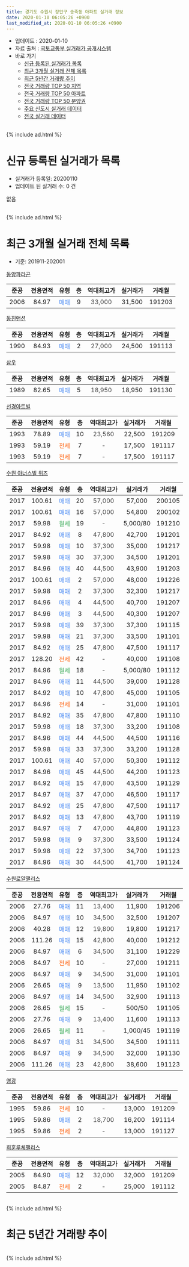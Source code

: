 ```yaml
---
title: 경기도 수원시 장안구 송죽동 아파트 실거래 정보
date: 2020-01-10 06:05:26 +0900
last_modified_at: 2020-01-10 06:05:26 +0900
---
```


* 업데이트 : 2020-01-10
* 자료 출처 : [국토교통부 실거래가 공개시스템](http://rt.molit.go.kr)
* 바로 가기
    * [신규 등록된 실거래가 목록](#신규-등록된-실거래가-목록)
    * [최근 3개월 실거래 전체 목록](#최근-3개월-실거래-전체-목록)
    * [최근 5년간 거래량 추이](#최근-5년간-거래량-추이)
    * [전국 거래량 TOP 50 지역](https://inasie.github.io/apt-trade-info/최근-3개월-전국에서-가장-거래가-많이-발생한-지역)
    * [전국 거래량 TOP 50 아파트](https://inasie.github.io/apt-trade-info/최근-3개월-전국에서-가장-거래가-많이-발생한-아파트)
    * [전국 거래량 TOP 50 분양권](https://inasie.github.io/apt-trade-info/최근-3개월-전국에서-가장-거래가-많이-발생한-분양권)
    * [주요 신도시 실거래 데이터](https://inasie.github.io/apt-trade-info/주요-신도시)
    * [전국 실거래 데이터](https://inasie.github.io/apt-trade-info/전국)
<br>
{% include ad.html %}
<br>

# 신규 등록된 실거래가 목록
* 실거래가 등록일: 20200110
* 업데이트 된 실거래 수: 0 건

없음

<br>
{% include ad.html %}
<br>

# 최근 3개월 실거래 전체 목록
* 기준: 201911-202001


[동양파라곤](https://search.naver.com/search.naver?query=%EA%B2%BD%EA%B8%B0%EB%8F%84+%EC%88%98%EC%9B%90%EC%8B%9C+%EC%9E%A5%EC%95%88%EA%B5%AC+%EC%86%A1%EC%A3%BD%EB%8F%99+%EB%8F%99%EC%96%91%ED%8C%8C%EB%9D%BC%EA%B3%A4)

|준공|전용면적|유형|층|역대최고가|실거래가|거래월|
|:---:|:---:|:---:|:---:|:---:|:---:|:---:|
|2006|84.97|<span style="color:#4285f3">매매</span>|9|<span style="color:#444444">33,000</span>|31,500|191203|

[동진맨션](https://search.naver.com/search.naver?query=%EA%B2%BD%EA%B8%B0%EB%8F%84+%EC%88%98%EC%9B%90%EC%8B%9C+%EC%9E%A5%EC%95%88%EA%B5%AC+%EC%86%A1%EC%A3%BD%EB%8F%99+%EB%8F%99%EC%A7%84%EB%A7%A8%EC%85%98)

|준공|전용면적|유형|층|역대최고가|실거래가|거래월|
|:---:|:---:|:---:|:---:|:---:|:---:|:---:|
|1990|84.93|<span style="color:#4285f3">매매</span>|2|<span style="color:#444444">27,000</span>|24,500|191113|

[삼우](https://search.naver.com/search.naver?query=%EA%B2%BD%EA%B8%B0%EB%8F%84+%EC%88%98%EC%9B%90%EC%8B%9C+%EC%9E%A5%EC%95%88%EA%B5%AC+%EC%86%A1%EC%A3%BD%EB%8F%99+%EC%82%BC%EC%9A%B0)

|준공|전용면적|유형|층|역대최고가|실거래가|거래월|
|:---:|:---:|:---:|:---:|:---:|:---:|:---:|
|1989|82.65|<span style="color:#4285f3">매매</span>|5|<span style="color:#444444">18,950</span>|18,950|191130|

[선경아트빌](https://search.naver.com/search.naver?query=%EA%B2%BD%EA%B8%B0%EB%8F%84+%EC%88%98%EC%9B%90%EC%8B%9C+%EC%9E%A5%EC%95%88%EA%B5%AC+%EC%86%A1%EC%A3%BD%EB%8F%99+%EC%84%A0%EA%B2%BD%EC%95%84%ED%8A%B8%EB%B9%8C)

|준공|전용면적|유형|층|역대최고가|실거래가|거래월|
|:---:|:---:|:---:|:---:|:---:|:---:|:---:|
|1993|78.89|<span style="color:#4285f3">매매</span>|10|<span style="color:#444444">23,560</span>|22,500|191209|
|1993|59.19|<span style="color:#ff5a00">전세</span>|7|<span style="color:#444444">-</span>|17,500|191117|
|1993|59.19|<span style="color:#ff5a00">전세</span>|7|<span style="color:#444444">-</span>|17,500|191117|

[수원 아너스빌 위즈](https://search.naver.com/search.naver?query=%EA%B2%BD%EA%B8%B0%EB%8F%84+%EC%88%98%EC%9B%90%EC%8B%9C+%EC%9E%A5%EC%95%88%EA%B5%AC+%EC%86%A1%EC%A3%BD%EB%8F%99+%EC%88%98%EC%9B%90+%EC%95%84%EB%84%88%EC%8A%A4%EB%B9%8C+%EC%9C%84%EC%A6%88)

|준공|전용면적|유형|층|역대최고가|실거래가|거래월|
|:---:|:---:|:---:|:---:|:---:|:---:|:---:|
|2017|100.61|<span style="color:#4285f3">매매</span>|20|<span style="color:#444444">57,000</span>|57,000|200105|
|2017|100.61|<span style="color:#4285f3">매매</span>|16|<span style="color:#444444">57,000</span>|54,800|200102|
|2017|59.98|<span style="color:#34a853">월세</span>|19|<span style="color:#444444">-</span>|5,000/80|191210|
|2017|84.92|<span style="color:#4285f3">매매</span>|8|<span style="color:#444444">47,800</span>|42,700|191201|
|2017|59.98|<span style="color:#4285f3">매매</span>|10|<span style="color:#444444">37,300</span>|35,000|191217|
|2017|59.98|<span style="color:#4285f3">매매</span>|30|<span style="color:#444444">37,300</span>|34,500|191201|
|2017|84.96|<span style="color:#4285f3">매매</span>|40|<span style="color:#444444">44,500</span>|43,900|191203|
|2017|100.61|<span style="color:#4285f3">매매</span>|2|<span style="color:#444444">57,000</span>|48,000|191226|
|2017|59.98|<span style="color:#4285f3">매매</span>|2|<span style="color:#444444">37,300</span>|32,300|191217|
|2017|84.96|<span style="color:#4285f3">매매</span>|4|<span style="color:#444444">44,500</span>|40,700|191207|
|2017|84.96|<span style="color:#4285f3">매매</span>|3|<span style="color:#444444">44,500</span>|40,300|191207|
|2017|59.98|<span style="color:#4285f3">매매</span>|39|<span style="color:#444444">37,300</span>|37,300|191115|
|2017|59.98|<span style="color:#4285f3">매매</span>|21|<span style="color:#444444">37,300</span>|33,500|191101|
|2017|84.92|<span style="color:#4285f3">매매</span>|25|<span style="color:#444444">47,800</span>|47,500|191117|
|2017|128.20|<span style="color:#ff5a00">전세</span>|42|<span style="color:#444444">-</span>|40,000|191108|
|2017|84.96|<span style="color:#34a853">월세</span>|18|<span style="color:#444444">-</span>|5,000/80|191112|
|2017|84.96|<span style="color:#4285f3">매매</span>|11|<span style="color:#444444">44,500</span>|39,000|191128|
|2017|84.92|<span style="color:#4285f3">매매</span>|10|<span style="color:#444444">47,800</span>|45,000|191105|
|2017|84.96|<span style="color:#ff5a00">전세</span>|14|<span style="color:#444444">-</span>|31,000|191101|
|2017|84.92|<span style="color:#4285f3">매매</span>|35|<span style="color:#444444">47,800</span>|47,800|191110|
|2017|59.98|<span style="color:#4285f3">매매</span>|18|<span style="color:#444444">37,300</span>|33,200|191108|
|2017|84.96|<span style="color:#4285f3">매매</span>|44|<span style="color:#444444">44,500</span>|44,500|191116|
|2017|59.98|<span style="color:#4285f3">매매</span>|33|<span style="color:#444444">37,300</span>|33,200|191128|
|2017|100.61|<span style="color:#4285f3">매매</span>|40|<span style="color:#444444">57,000</span>|50,300|191112|
|2017|84.96|<span style="color:#4285f3">매매</span>|45|<span style="color:#444444">44,500</span>|44,200|191123|
|2017|84.92|<span style="color:#4285f3">매매</span>|15|<span style="color:#444444">47,800</span>|43,500|191129|
|2017|84.97|<span style="color:#4285f3">매매</span>|37|<span style="color:#444444">47,000</span>|46,500|191117|
|2017|84.92|<span style="color:#4285f3">매매</span>|25|<span style="color:#444444">47,800</span>|47,500|191117|
|2017|84.92|<span style="color:#4285f3">매매</span>|13|<span style="color:#444444">47,800</span>|43,700|191119|
|2017|84.97|<span style="color:#4285f3">매매</span>|7|<span style="color:#444444">47,000</span>|44,800|191123|
|2017|59.98|<span style="color:#4285f3">매매</span>|9|<span style="color:#444444">37,300</span>|33,500|191124|
|2017|59.98|<span style="color:#4285f3">매매</span>|22|<span style="color:#444444">37,300</span>|34,700|191123|
|2017|84.96|<span style="color:#4285f3">매매</span>|30|<span style="color:#444444">44,500</span>|41,700|191124|

[수원로얄팰리스](https://search.naver.com/search.naver?query=%EA%B2%BD%EA%B8%B0%EB%8F%84+%EC%88%98%EC%9B%90%EC%8B%9C+%EC%9E%A5%EC%95%88%EA%B5%AC+%EC%86%A1%EC%A3%BD%EB%8F%99+%EC%88%98%EC%9B%90%EB%A1%9C%EC%96%84%ED%8C%B0%EB%A6%AC%EC%8A%A4)

|준공|전용면적|유형|층|역대최고가|실거래가|거래월|
|:---:|:---:|:---:|:---:|:---:|:---:|:---:|
|2006|27.76|<span style="color:#4285f3">매매</span>|11|<span style="color:#444444">13,400</span>|11,900|191206|
|2006|84.97|<span style="color:#4285f3">매매</span>|10|<span style="color:#444444">34,500</span>|32,500|191207|
|2006|40.28|<span style="color:#4285f3">매매</span>|12|<span style="color:#444444">19,800</span>|19,800|191217|
|2006|111.26|<span style="color:#4285f3">매매</span>|15|<span style="color:#444444">42,800</span>|40,000|191212|
|2006|84.97|<span style="color:#4285f3">매매</span>|6|<span style="color:#444444">34,500</span>|31,100|191229|
|2006|84.97|<span style="color:#ff5a00">전세</span>|10|<span style="color:#444444">-</span>|27,000|191211|
|2006|84.97|<span style="color:#4285f3">매매</span>|9|<span style="color:#444444">34,500</span>|31,000|191101|
|2006|26.65|<span style="color:#4285f3">매매</span>|9|<span style="color:#444444">13,500</span>|11,950|191102|
|2006|84.97|<span style="color:#4285f3">매매</span>|14|<span style="color:#444444">34,500</span>|32,900|191113|
|2006|26.65|<span style="color:#34a853">월세</span>|15|<span style="color:#444444">-</span>|500/50|191105|
|2006|27.76|<span style="color:#4285f3">매매</span>|9|<span style="color:#444444">13,400</span>|11,600|191113|
|2006|26.65|<span style="color:#34a853">월세</span>|11|<span style="color:#444444">-</span>|1,000/45|191119|
|2006|84.97|<span style="color:#4285f3">매매</span>|31|<span style="color:#444444">34,500</span>|34,500|191111|
|2006|84.97|<span style="color:#4285f3">매매</span>|9|<span style="color:#444444">34,500</span>|32,000|191130|
|2006|111.26|<span style="color:#4285f3">매매</span>|23|<span style="color:#444444">42,800</span>|38,600|191123|


<script async src="//pagead2.googlesyndication.com/pagead/js/adsbygoogle.js"></script>
<!-- 기본 -->
<ins class="adsbygoogle"
     style="display:block"
     data-ad-client="ca-pub-2446590836940007"
     data-ad-slot="1659523306"
     data-ad-format="auto"
     data-full-width-responsive="true"></ins>
<script>
(adsbygoogle = window.adsbygoogle || []).push({});
</script>


[영광](https://search.naver.com/search.naver?query=%EA%B2%BD%EA%B8%B0%EB%8F%84+%EC%88%98%EC%9B%90%EC%8B%9C+%EC%9E%A5%EC%95%88%EA%B5%AC+%EC%86%A1%EC%A3%BD%EB%8F%99+%EC%98%81%EA%B4%91)

|준공|전용면적|유형|층|역대최고가|실거래가|거래월|
|:---:|:---:|:---:|:---:|:---:|:---:|:---:|
|1995|59.86|<span style="color:#ff5a00">전세</span>|10|<span style="color:#444444">-</span>|13,000|191209|
|1995|59.86|<span style="color:#4285f3">매매</span>|2|<span style="color:#444444">18,700</span>|16,200|191114|
|1995|59.86|<span style="color:#ff5a00">전세</span>|2|<span style="color:#444444">-</span>|13,000|191127|

[희훈루체팰리스](https://search.naver.com/search.naver?query=%EA%B2%BD%EA%B8%B0%EB%8F%84+%EC%88%98%EC%9B%90%EC%8B%9C+%EC%9E%A5%EC%95%88%EA%B5%AC+%EC%86%A1%EC%A3%BD%EB%8F%99+%ED%9D%AC%ED%9B%88%EB%A3%A8%EC%B2%B4%ED%8C%B0%EB%A6%AC%EC%8A%A4)

|준공|전용면적|유형|층|역대최고가|실거래가|거래월|
|:---:|:---:|:---:|:---:|:---:|:---:|:---:|
|2005|84.90|<span style="color:#4285f3">매매</span>|12|<span style="color:#444444">32,000</span>|32,000|191209|
|2005|84.87|<span style="color:#ff5a00">전세</span>|2|<span style="color:#444444">-</span>|25,000|191112|


<br>
{% include ad.html %}
<br>

# 최근 5년간 거래량 추이


<div style="width:100%;">
    <canvas id="deal_progress" height="200"></canvas>
</div>

<script>
new Chart(document.getElementById("deal_progress"), {
    type: 'line',
    data: {
        labels: ['201501','201502','201503','201504','201505','201506','201507','201508','201509','201510','201511','201512','201601','201602','201603','201604','201605','201606','201607','201608','201609','201610','201611','201612','201701','201702','201703','201704','201705','201706','201707','201708','201709','201710','201711','201712','201801','201802','201803','201804','201805','201806','201807','201808','201809','201810','201811','201812','201901','201902','201903','201904','201905','201906','201907','201908','201909','201910','201911','201912','202001'],
        datasets: [{
            label: '매매',
            pointRadius: 1,
            data: [19, 15, 24, 18, 15, 15, 8, 5, 11, 9, 9, 10, 8, 11, 8, 11, 8, 7, 10, 15, 16, 12, 7, 11, 2, 13, 12, 6, 15, 15, 15, 3, 6, 7, 11, 8, 15, 9, 18, 9, 11, 11, 10, 16, 10, 10, 12, 8, 13, 11, 14, 6, 12, 14, 11, 8, 14, 20, 29, 16, 2],
            borderColor: "rgba(255, 201, 14, 1)",
            backgroundColor: "rgba(255, 201, 14, 0.5)",
            fill: false,
            lineTension: 0
        },{
            label: '전월세',
            pointRadius: 1,
            data: [9, 6, 11, 6, 8, 3, 5, 7, 9, 11, 5, 4, 12, 6, 5, 7, 3, 4, 6, 7, 3, 8, 4, 7, 21, 29, 33, 14, 9, 15, 14, 9, 5, 8, 7, 8, 8, 4, 7, 6, 7, 10, 8, 6, 9, 9, 8, 8, 10, 12, 14, 17, 12, 12, 15, 17, 9, 16, 9, 3, 0],
            borderColor: "rgba(0, 141, 185, 1)",
            backgroundColor: "rgba(0, 141, 185, 0.5)",
            fill: false,
            lineTension: 0
        }
        ]
    },
    options: {
        responsive: true,
        title: {
            display: false
        },
        tooltips: {
            mode: 'index',
            intersect: false
        },
        hover: {
            mode: 'nearest',
            intersect: true
        },
        scales: {
            xAxes: [{
                display: true,
                scaleLabel: {
                    display: true,
                    labelString: '년/월'
                }
            }],
            yAxes: [{
                display: true,
                ticks: {
                    suggestedMin: 0,
                },
                scaleLabel: {
                    display: true,
                    labelString: '실거래 수'
                }
            }]
        }
    }
});

</script>


<br>
{% include ad.html %}
<br>

